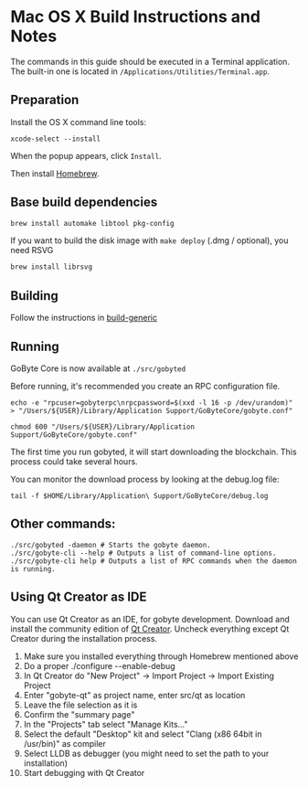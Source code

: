 Mac OS X Build Instructions and Notes
====================================
The commands in this guide should be executed in a Terminal application.
The built-in one is located in `/Applications/Utilities/Terminal.app`.

Preparation
-----------
Install the OS X command line tools:

`xcode-select --install`

When the popup appears, click `Install`.

Then install [Homebrew](https://brew.sh).

Base build dependencies
-----------------------

```bash
brew install automake libtool pkg-config
```

If you want to build the disk image with `make deploy` (.dmg / optional), you need RSVG
```bash
brew install librsvg
```

Building
--------

Follow the instructions in [build-generic](build-generic.md)

Running
-------

GoByte Core is now available at `./src/gobyted`

Before running, it's recommended you create an RPC configuration file.

    echo -e "rpcuser=gobyterpc\nrpcpassword=$(xxd -l 16 -p /dev/urandom)" > "/Users/${USER}/Library/Application Support/GoByteCore/gobyte.conf"

    chmod 600 "/Users/${USER}/Library/Application Support/GoByteCore/gobyte.conf"

The first time you run gobyted, it will start downloading the blockchain. This process could take several hours.

You can monitor the download process by looking at the debug.log file:

    tail -f $HOME/Library/Application\ Support/GoByteCore/debug.log

Other commands:
-------

    ./src/gobyted -daemon # Starts the gobyte daemon.
    ./src/gobyte-cli --help # Outputs a list of command-line options.
    ./src/gobyte-cli help # Outputs a list of RPC commands when the daemon is running.

Using Qt Creator as IDE
------------------------
You can use Qt Creator as an IDE, for gobyte development.
Download and install the community edition of [Qt Creator](https://www.qt.io/download/).
Uncheck everything except Qt Creator during the installation process.

1. Make sure you installed everything through Homebrew mentioned above
2. Do a proper ./configure --enable-debug
3. In Qt Creator do "New Project" -> Import Project -> Import Existing Project
4. Enter "gobyte-qt" as project name, enter src/qt as location
5. Leave the file selection as it is
6. Confirm the "summary page"
7. In the "Projects" tab select "Manage Kits..."
8. Select the default "Desktop" kit and select "Clang (x86 64bit in /usr/bin)" as compiler
9. Select LLDB as debugger (you might need to set the path to your installation)
10. Start debugging with Qt Creator
